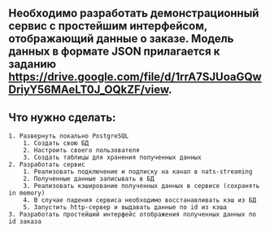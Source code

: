 ## Необходимо разработать демонстрационный сервис с простейшим интерфейсом, отображающий данные о заказе. Модель данных в формате JSON прилагается к заданию https://drive.google.com/file/d/1rrA7SJUoaGQwDriyY56MAeLT0J_OQkZF/view.	
				
## Что нужно сделать:
    1. Развернуть локально PostgreSQL
        1. Создать свою БД
        2. Настроить своего пользователя
        3. Создать таблицы для хранения полученных данных
    2. Разработать сервис
        1. Реализовать подключение и подписку на канал в nats-streaming
        2. Полученные данные записывать в БД
        3. Реализовать кэширование полученных данных в сервисе (сохранять in memory)
        4. В случае падения сервиса необходимо восстанавливать кэш из БД
        5. Запустить http-сервер и выдавать данные по id из кэша
    3. Разработать простейший интерфейс отображения полученных данных по id заказа
